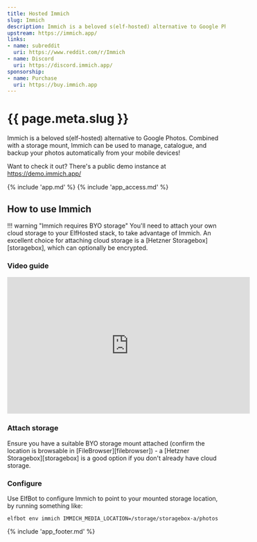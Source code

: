 ```yaml
---
title: Hosted Immich
slug: Immich
description: Immich is a beloved s(elf-hosted) alternative to Google Photos
upstream: https://immich.app/
links:
- name: subreddit
  uri: https://www.reddit.com/r/Immich
- name: Discord
  uri: https://discord.immich.app/
sponsorship:
- name: Purchase
  uri: https://buy.immich.app
---
```


# {{ page.meta.slug }}

Immich is a beloved s(elf-hosted) alternative to Google Photos. Combined with a storage mount, Immich can be used to manage, catalogue, and backup your photos automatically from your mobile devices!

Want to check it out? There's a public demo instance at <https://demo.immich.app/>

{% include 'app.md' %}
{% include 'app_access.md' %}

## How to use Immich

!!! warning "Immich requires BYO storage"
    You'll need to attach your own cloud storage to your ElfHosted stack, to take advantage of Immich. An excellent choice for attaching cloud storage is a [Hetzner Storagebox][storagebox], which can optionally be encrypted.

### Video guide

<iframe width="560" height="315" src="https://www.youtube.com/embed/BOio8jKfnL4?si=cCPe1sqe220XTj-T" title="YouTube video player" frameborder="0" allow="accelerometer; autoplay; clipboard-write; encrypted-media; gyroscope; picture-in-picture; web-share" referrerpolicy="strict-origin-when-cross-origin" allowfullscreen></iframe>

### Attach storage

Ensure you have a suitable BYO storage mount attached (confirm the location is browsable in [FileBrowser][filebrowser]) - a [Hetzner Storagebox][storagebox] is a good option if you don't already have cloud storage.

### Configure 

Use ElfBot to configure Immich to point to your mounted storage location, by running something like:

```
elfbot env immich IMMICH_MEDIA_LOCATION=/storage/storagebox-a/photos
```

{% include 'app_footer.md' %}